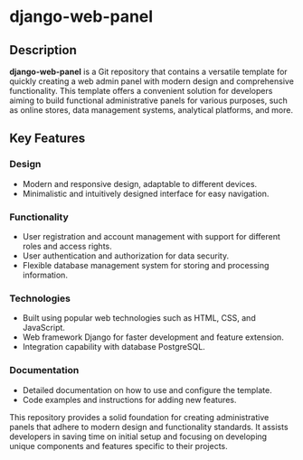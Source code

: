 # django-web-panel

## Description
**django-web-panel** is a Git repository that contains a versatile template for quickly creating a web admin panel with modern design and comprehensive functionality. This template offers a convenient solution for developers aiming to build functional administrative panels for various purposes, such as online stores, data management systems, analytical platforms, and more.

## Key Features

### Design
- Modern and responsive design, adaptable to different devices.
- Minimalistic and intuitively designed interface for easy navigation.

### Functionality
- User registration and account management with support for different roles and access rights.
- User authentication and authorization for data security.
- Flexible database management system for storing and processing information.

### Technologies
- Built using popular web technologies such as HTML, CSS, and JavaScript.
- Web framework Django for faster development and feature extension.
- Integration capability with database PostgreSQL.

### Documentation
- Detailed documentation on how to use and configure the template.
- Code examples and instructions for adding new features.

This repository provides a solid foundation for creating administrative panels that adhere to modern design and functionality standards. It assists developers in saving time on initial setup and focusing on developing unique components and features specific to their projects.
